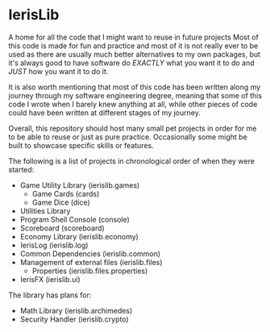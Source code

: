 # IerisLib

A home for all the code that I might want to reuse in future projects
Most of this code is made for fun and practice and most of it is not really ever
to be used as there are usually much better alternatives to my own packages, but
it's always good to have software do *EXACTLY* what you want it to do and *JUST*
how you want it to do it.

It is also worth mentioning that most of this code has been written along my
journey through my software engineering degree, meaning that some of this code I
wrote when I barely knew anything at all, while other pieces of code could have
been written at different stages of my journey.

Overall, this repository should host many small pet projects in order for me to
be able to reuse or just as pure practice. Occasionally some might be built to
showcase specific skills or features.

The following is a list of projects in chronological order of when they were
started:

* Game Utility Library (ierislib.games)
  * Game Cards (cards)
  * Game Dice (dice)
* Utilities Library
* Program Shell Console (console)
* Scoreboard (scoreboard)
* Economy Library (ierislib.economy)
* IerisLog (ierislib.log)
* Common Dependencies (ierislib.common)
* Management of external files (ierislib.files)
  * Properties (ierislib.files.properties)
* IerisFX (ierislib.ui)

The library has plans for:

* Math Library (ierislib.archimedes)
* Security Handler (ierislib.crypto)
